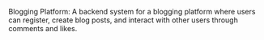 Blogging Platform: A backend system for a blogging platform where users can register, create blog posts, and interact with other users through comments and likes.
